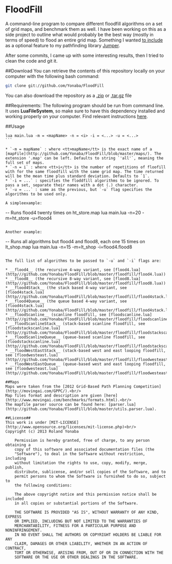 FloodFill
=========

A command-line program to compare different floodfill algorithms on a set of grid maps, and benchmark them as well.
I have been working on this as a side project to outline what would probably be the best way (mostly in terms of speed)
to flood an entire grid map. Something I wanted [to include](https://github.com/Yonaba/Jumper/issues/3) as a optional feature to my 
pathfinding library [Jumper](https://github.com/Yonaba/Jumper).

After some commits, I came up with some interesting results, then I tried to clean the code and git it.

##Download
You can retrieve the contents of this repository locally on your computer with the following bash command:
```bash
git clone git://github.com/Yonaba/FloodFill
```

You can also download the repository as a [.zip](https://github.com/Yonaba/FloodFill/zipball/master) or [.tar.gz](https://github.com/Yonaba/FloodFill/tarball/master) file

##Requirements:
The following program should be run from command line.
It uses __LuaFileSystem__, so make sure to have this dependency installed and working properly on your computer.
Find relevant instructions [here](http://keplerproject.github.com/luafilesystem/).

##Usage

````
lua main.lua -m = <mapName> -n = <i> -i = <...> -u = <...>
```

* `-m = mapName` : where <tt>mapName</tt> is the exact name of a [mapFile](http://github.com/Yonaba/FloodFill/blob/master/maps/). The extension '.map' can be left. Defaults to string `'all'`, meaning the full set of maps.
* `-n = i` : where <tt>i</tt> is the number of repetitions of floofill with for the same floodfill with the same grid map. The time returned will be the mean time plus standard deviation. Defaults to `1`.
* `-i = ...` : specifies the floddfill algorithms to be ignored. To pass a set, separate their names with a dot (.) character.
* `-u = ...` : same as the previous, but `-u` flag specifies the algorithms to be used only.

A simpleexample:
````
-- Runs flood4 twenty times on ht_store.map
lua main.lua -n=20 -m=ht_store -u=flood4
````

Another example:
````
-- Runs all algorithms but flood4 and flood8, each one 15 times on lt_shop.map
lua main.lua -n=15 -m=lt_shop -i=flood4.flood8
```

The full list of algorithms to be passed to `-u` and `-i` flags are:

* __flood4__ (the recursive 4-way variant, see [flood4.lua](http///github.com/Yonaba/FloodFill/blob/master/floodfill/flood4.lua))
* __flood8__ (the recursive 8-way variant, see [flood8.lua](http///github.com/Yonaba/FloodFill/blob/master/floodfill/flood8.lua))
* __flood4Stack__ (the stack based 4-way variant, see [flood4stack.lua](http///github.com/Yonaba/FloodFill/blob/master/floodfill/flood4stack.lua))
* __flood4Queue__ (the queue based 4-way variant, see [flood4stack.lua](http///github.com/Yonaba/FloodFill/blob/master/floodfill/flood4stack.lua))
* __floodScanline__ (scanline floodfill, see [floodscanline.lua](http///github.com/Yonaba/FloodFill/blob/master/floodfill/floodscanline.lua))
* __floodScanlineStack__ (stack-based scanline floodfill, see [floodstackscanline.lua](http///github.com/Yonaba/FloodFill/blob/master/floodfill/floodstackscanline.lua))
* __floodScanlineQueue__ (queue-based scanline floodfill, see [floodstackscanline.lua](http///github.com/Yonaba/FloodFill/blob/master/floodfill/floodstackscanline.lua))
* __floodWestEastStack__ (stack-based west and east looping floodfill, see [floodwesteast.lua](http///github.com/Yonaba/FloodFill/blob/master/floodfill/floodwesteast.lua))
* __floodWestEastQueue__ (queue-based west and east looping floodfill, see [floodwesteast.lua](http///github.com/Yonaba/FloodFill/blob/master/floodfill/floodwesteast.lua))

##Maps
Maps were taken from the [2012 Grid-Based Path Planning Competition](http://movingai.com/GPPC/).<br/>
Map files format and description are given [here](http://www.movingai.com/benchmarks/formats.html).<br/>
The mapfile parser source can be found here: [parser.lua](http://github.com/Yonaba/FloodFill/blob/master/utils.parser.lua).

##License##
This work is under [MIT-LICENSE](http://www.opensource.org/licenses/mit-license.php)<br/>
Copyright (c) 2013 Roland Yonaba

    Permission is hereby granted, free of charge, to any person obtaining a
    copy of this software and associated documentation files (the
    "Software"), to deal in the Software without restriction, including
    without limitation the rights to use, copy, modify, merge, publish,
    distribute, sublicense, and/or sell copies of the Software, and to
    permit persons to whom the Software is furnished to do so, subject to
    the following conditions:

    The above copyright notice and this permission notice shall be included
    in all copies or substantial portions of the Software.

    THE SOFTWARE IS PROVIDED "AS IS", WITHOUT WARRANTY OF ANY KIND, EXPRESS
    OR IMPLIED, INCLUDING BUT NOT LIMITED TO THE WARRANTIES OF
    MERCHANTABILITY, FITNESS FOR A PARTICULAR PURPOSE AND NONINFRINGEMENT.
    IN NO EVENT SHALL THE AUTHORS OR COPYRIGHT HOLDERS BE LIABLE FOR ANY
    CLAIM, DAMAGES OR OTHER LIABILITY, WHETHER IN AN ACTION OF CONTRACT,
    TORT OR OTHERWISE, ARISING FROM, OUT OF OR IN CONNECTION WITH THE
    SOFTWARE OR THE USE OR OTHER DEALINGS IN THE SOFTWARE.